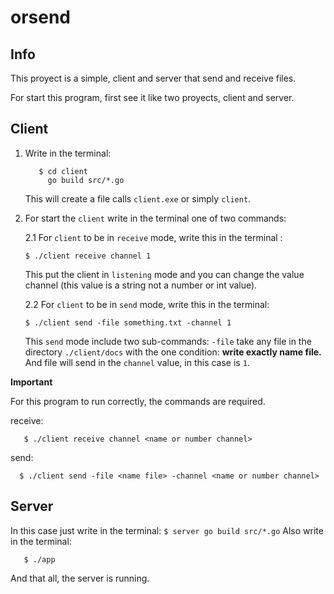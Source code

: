 # orsend
## Info
This proyect is a simple, client and server that send and receive files.

For start this program, first see it like two proyects, client and server.

## Client

1. Write in the terminal: 
      ```
         $ cd client
           go build src/*.go
      ```
  
   This will create a file calls ```client.exe``` or simply ```client```.
   
2. For start the ```client``` write in the terminal one of two commands:
   
   2.1 For ```client``` to be in ```receive``` mode, write this in the terminal :
   
       $ ./client receive channel 1
 
      This put the client in ```listening``` mode and you can change the value channel (this value is a string not a number or int value).
  
   2.2 For ```client``` to be in ```send``` mode, write this in the terminal:
      ```
      $ ./client send -file something.txt -channel 1
      ```
      
      This ```send``` mode include two sub-commands: ```-file``` take any file in the directory ```./client/docs``` with the one condition: **write exactly name file.** And file will send in the ```channel``` value, in this case is ```1```.
      
 **Important**
 
   For this program to run correctly, the commands are required.
   
  receive:
      
      
       $ ./client receive channel <name or number channel>
      
       
   send:
      
     
      $ ./client send -file <name file> -channel <name or number channel>
      
## Server

In this case just write in the terminal:
      ```
         $ server
           go build src/*.go
      ```
Also write in the terminal: 

```
   $ ./app
```
And that all, the server is running.
